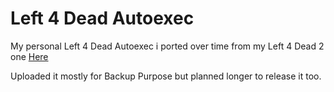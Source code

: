 # Left 4 Dead Autoexec
My personal Left 4 Dead Autoexec i ported over time from my Left 4 Dead 2 one [Here](https://github.com/crustySenpai/Left-4-Dead-2-Autoexec)

Uploaded it mostly for Backup Purpose but planned longer to release it too.
